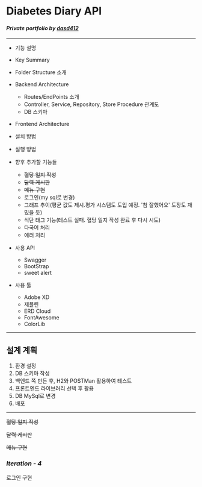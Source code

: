 # __Diabetes Diary API__
#### _Private portfolio by <u>dasd412</u>_

---

+ 기능 설명

+ Key Summary

+ Folder Structure 소개

+ Backend Architecture

  + Routes/EndPoints 소개
  + Controller, Service, Repository, Store Procedure 관계도
  + DB 스키마

+ Frontend Architecture

+ 설치 방법

+ 실행 방법 

+ 향후 추가할 기능들
  + ~~혈당 일지 작성~~
  + ~~달력 게시판~~
  + ~~메뉴 구현~~
  + 로그인(my sql로 변경)
  + 그래프 추이(평균 값도 제시.평가 시스템도 도입 예정. '참 잘했어요' 도장도 재밌을 듯)
  + 식단 태그 기능(테스트 실패. 혈당 일지 작성 완료 후 다시 시도)
  + 다국어 처리
  + 에러 처리
  
 + 사용 API
   + Swagger
   + BootStrap
   + sweet alert 
   
 + 사용 툴
   + Adobe XD 
   + 제플린
   + ERD Cloud
   + FontAwesome
   + ColorLib
---
## __설계 계획__

1. 환경 설정
2. DB 스키마 작성
3. 백엔드 쪽 만든 후, H2와 POSTMan 활용하여 테스트
4. 프론트엔드 라이브러리 선택 후 활용
5. DB MySql로 변경
6. 배포 

---
~~혈당 일지 작성~~

~~달력 게시판~~

~~메뉴 구현~~
### _Iteration -  4_ ###

로그인 구현
